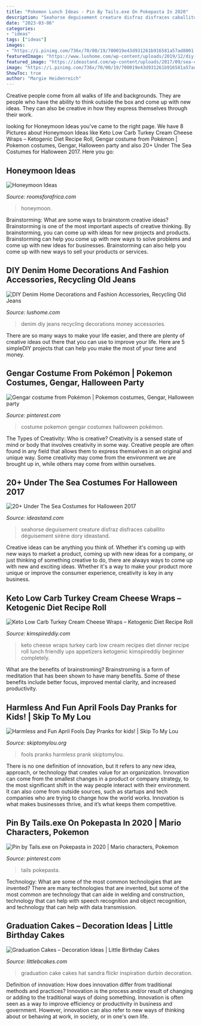 ```yaml
---
title: "Pokemon Lunch Ideas - Pin By Tails.exe On Pokepasta In 2020"
description: "Seahorse deguisement creature disfraz disfraces caballito déguisement sirène dory ideastand"
date: "2023-03-06"
categories:
- "ideas"
tags: ["ideas"]
images:
- "https://i.pinimg.com/736x/70/00/19/700019e43d931261b916581a57ad8001.jpg"
featuredImage: "https://www.lushome.com/wp-content/uploads/2019/12/diy-denim-decorations-recycling-jeans-23.jpg"
featured_image: "https://ideastand.com/wp-content/uploads/2017/09/sea-costume-diy/13-under-the-sea-costumes-costume-diy.jpg"
image: "https://i.pinimg.com/736x/70/00/19/700019e43d931261b916581a57ad8001.jpg"
ShowToc: true
author: "Margie Heidenreich"
---
```



Creative people come from all walks of life and backgrounds. They are people who have the ability to think outside the box and come up with new ideas. They can also be creative in how they express themselves through their work.

	

		
looking for Honeymoon Ideas you've came to the right page. We have 8 Pictures about Honeymoon Ideas like Keto Low Carb Turkey Cream Cheese Wraps – Ketogenic Diet Recipe Roll, Gengar costume from Pokémon | Pokemon costumes, Gengar, Halloween party and also 20+ Under The Sea Costumes for Halloween 2017. Here you go:
		
    
## Honeymoon Ideas

<img loading=lazy src="https://www.roomsforafrica.com/images/teniquatreetops.jpg" onerror="this.onerror=null;this.src='https://tse3.mm.bing.net/th?id=OIP.y0OVeJ3DMd4YDTx8dmQgrAHaFj&amp;pid=15.1';" alt="Honeymoon Ideas">

_Source: roomsforafrica.com_

>honeymoon. 

	

Brainstorming: What are some ways to brainstorm creative ideas?
Brainstorming is one of the most important aspects of creative thinking. By brainstorming, you can come up with ideas for new projects and products. Brainstorming can help you come up with new ways to solve problems and come up with new ideas for businesses. Brainstorming can also help you come up with new ways to sell your products or services.

    
## DIY Denim Home Decorations And Fashion Accessories, Recycling Old Jeans

<img loading=lazy src="https://www.lushome.com/wp-content/uploads/2019/12/diy-denim-decorations-recycling-jeans-23.jpg" onerror="this.onerror=null;this.src='https://tse2.mm.bing.net/th?id=OIP.sTA9a4Q0p3ZZWc8_BBDzvwHaJ3&amp;pid=15.1';" alt="DIY Denim Home Decorations and Fashion Accessories, Recycling Old Jeans">

_Source: lushome.com_

>denim diy jeans recycling decorations money accessories. 

	

There are so many ways to make your life easier, and there are plenty of creative ideas out there that you can use to improve your life. Here are 5 simpleDIY projects that can help you make the most of your time and money.

    
## Gengar Costume From Pokémon | Pokemon Costumes, Gengar, Halloween Party

<img loading=lazy src="https://i.pinimg.com/736x/9d/81/22/9d8122dff9a7f869d8577b61067f6821--costume-ideas.jpg" onerror="this.onerror=null;this.src='https://tse1.mm.bing.net/th?id=OIP.eJ5rwq6R0fiQoROIMkAKbQHaJ3&amp;pid=15.1';" alt="Gengar costume from Pokémon | Pokemon costumes, Gengar, Halloween party">

_Source: pinterest.com_

>costume pokemon gengar costumes halloween pokémon. 

	

The Types of Creativity: Who is creative?
Creativity is a sensed state of mind or body that involves creativity in some way. Creative people are often found in any field that allows them to express themselves in an original and unique way. Some creativity may come from the environment we are brought up in, while others may come from within ourselves.

    
## 20+ Under The Sea Costumes For Halloween 2017

<img loading=lazy src="https://ideastand.com/wp-content/uploads/2017/09/sea-costume-diy/13-under-the-sea-costumes-costume-diy.jpg" onerror="this.onerror=null;this.src='https://tse2.mm.bing.net/th?id=OIP.1jpyWvPV8XXIf9heoPUJAQHaJ4&amp;pid=15.1';" alt="20+ Under The Sea Costumes for Halloween 2017">

_Source: ideastand.com_

>seahorse deguisement creature disfraz disfraces caballito déguisement sirène dory ideastand. 

	

Creative ideas can be anything you think of. Whether it's coming up with new ways to market a product, coming up with new ideas for a company, or just thinking of something creative to do, there are always ways to come up with new and exciting ideas. Whether it's a way to make your product more unique or improve the consumer experience, creativity is key in any business.

    
## Keto Low Carb Turkey Cream Cheese Wraps – Ketogenic Diet Recipe Roll

<img loading=lazy src="https://kimspireddiy.com/wp-content/uploads/2020/08/keto-turkey-cream-cheese-wraps-1-1.jpg" onerror="this.onerror=null;this.src='https://tse2.mm.bing.net/th?id=OIP.HhoNLrCuIxkVR_wogDxoqQHaLH&amp;pid=15.1';" alt="Keto Low Carb Turkey Cream Cheese Wraps – Ketogenic Diet Recipe Roll">

_Source: kimspireddiy.com_

>keto cheese wraps turkey carb low cream recipes diet dinner recipe roll lunch friendly ups appetizers ketogenic kimspireddiy beginner completely. 

	

What are the benefits of brainstroming?
Brainstroming is a form of meditation that has been shown to have many benefits. Some of these benefits include better focus, improved mental clarity, and increased productivity.

    
## Harmless And Fun April Fools Day Pranks for Kids! | Skip To My Lou

<img loading=lazy src="https://www.skiptomylou.org/wp-content/uploads/2014/03/april-fools-for-kids-1.jpg" onerror="this.onerror=null;this.src='https://tse2.mm.bing.net/th?id=OIP.8OjxnwrztxjrcvCyooFV3wHaKl&amp;pid=15.1';" alt="Harmless and Fun April Fools Day Pranks for kids! | Skip To My Lou">

_Source: skiptomylou.org_

>fools pranks harmless prank skiptomylou. 

	

There is no one definition of innovation, but it refers to any new idea, approach, or technology that creates value for an organization. Innovation can come from the smallest changes in a product or company strategy, to the most significant shift in the way people interact with their environment. It can also come from outside sources, such as startups and tech companies who are trying to change how the world works. Innovation is what makes businesses thrive, and it’s what keeps them competitive.

    
## Pin By Tails.exe On Pokepasta In 2020 | Mario Characters, Pokemon

<img loading=lazy src="https://i.pinimg.com/736x/70/00/19/700019e43d931261b916581a57ad8001.jpg" onerror="this.onerror=null;this.src='https://tse1.mm.bing.net/th?id=OIP.9BgC5TNP5Rini7B7ncw5kQHaJ9&amp;pid=15.1';" alt="Pin by Tails.exe on Pokepasta in 2020 | Mario characters, Pokemon">

_Source: pinterest.com_

>tails pokepasta. 

	

Technology: What are some of the most common technologies that are invented?
There are many technologies that are invented, but some of the most common are technology that can aide in welding and construction, technology that can help with speech recognition and object recognition, and technology that can help with data transmission.

    
## Graduation Cakes – Decoration Ideas | Little Birthday Cakes

<img loading=lazy src="http://www.littlebcakes.com/wp-content/uploads/2013/08/Graduation-Hat-Cake.jpg" onerror="this.onerror=null;this.src='https://tse1.mm.bing.net/th?id=OIP.jgM4365AVLlNKLt9IofPbAHaJ4&amp;pid=15.1';" alt="Graduation Cakes – Decoration Ideas | Little Birthday Cakes">

_Source: littlebcakes.com_

>graduation cake cakes hat sandra flickr inspiration durbin decoration. 

	

Definition of innovation: How does innovation differ from traditional methods and practices?
Innovation is the process and/or result of changing or adding to the traditional ways of doing something. Innovation is often seen as a way to improve efficiency or productivity in business and government. However, innovation can also refer to new ways of thinking about or behaving at work, in society, or in one's own life.

